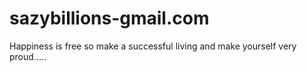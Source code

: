 # sazybillions-gmail.com
Happiness is free so make a successful living and make yourself very proud.....
